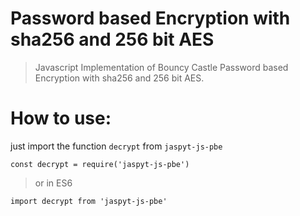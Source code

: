 # Password based Encryption with sha256 and 256 bit AES
> Javascript Implementation of Bouncy Castle Password based Encryption with sha256 and 256 bit AES.

# How to use:
just import the function `decrypt` from `jaspyt-js-pbe`
```
const decrypt = require('jaspyt-js-pbe')
```

> or in ES6
```
import decrypt from 'jaspyt-js-pbe'
```
